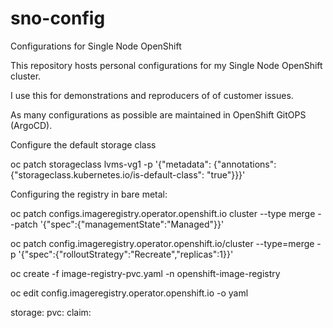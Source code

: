 # sno-config
Configurations for Single Node OpenShift

This repository hosts personal configurations for my Single Node OpenShift cluster.

I use this for demonstrations and reproducers of of customer issues.

As many configurations as possible are maintained in OpenShift GitOPS (ArgoCD).

Configure the default storage class 

oc patch storageclass lvms-vg1 -p '{"metadata": {"annotations": {"storageclass.kubernetes.io/is-default-class": "true"}}}'


Configuring the registry in bare metal:

oc patch configs.imageregistry.operator.openshift.io cluster --type merge --patch '{"spec":{"managementState":"Managed"}}'

oc patch config.imageregistry.operator.openshift.io/cluster --type=merge -p '{"spec":{"rolloutStrategy":"Recreate","replicas":1}}'



oc create -f image-registry-pvc.yaml -n openshift-image-registry

oc edit config.imageregistry.operator.openshift.io -o yaml

storage:
  pvc:
    claim: 


